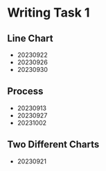 # Writing Task 1

## Line Chart

- 20230922
- 20230926
- 20230930

## Process

- 20230913
- 20230927
- 20231002

## Two Different Charts

- 20230921